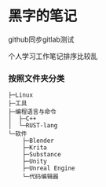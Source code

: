 # 黑字的笔记

github同步gitlab测试

个人学习工作笔记排序比较乱

### 按照文件夹分类

~~~
├─Linux
├─工具
├─编程语言与命令
│  ├─C++
│  └─RUST-lang
└─软件
    ├─Blender
    ├─Krita
    ├─Substance
    ├─Unity
    ├─Unreal Engine
    └─代码编辑器
~~~